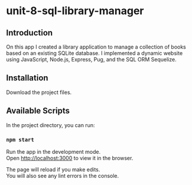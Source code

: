 # unit-8-sql-library-manager

## Introduction

On this app I created a library application to manage a collection of books based on an existing SQLite database.
I implemented a dynamic website using JavaScript, Node.js, Express, Pug, and the SQL ORM Sequelize.

## Installation

Download the project files.

## Available Scripts

In the project directory, you can run:

### `npm start`

Run the app in the development mode.<br>
Open [http://localhost:3000](http://localhost:3000) to view it in the browser.

The page will reload if you make edits.<br>
You will also see any lint errors in the console.
